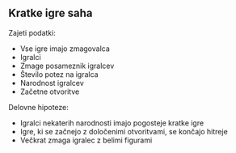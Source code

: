 ## Kratke igre saha

Zajeti podatki:
- Vse igre imajo zmagovalca
- Igralci
- Zmage posameznik igralcev
- Število potez na igralca
- Narodnost igralcev
- Začetne otvoritve

Delovne hipoteze:
- Igralci nekaterih narodnosti imajo pogosteje kratke igre
- Igre, ki se začnejo z določenimi otvoritvami, se končajo hitreje
- Večkrat zmaga igralec z belimi figurami